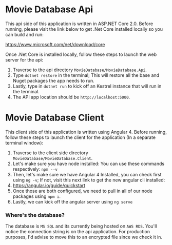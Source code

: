 # Movie Database Api

This api side of this application is written in ASP.NET Core 2.0. Before running, please visit the link below to get .Net Core installed locally so you can build and run:

https://www.microsoft.com/net/download/core

Once .Net Core is installed locally, follow these steps to launch the web server for the api:

 1. Traverse to the api directory `MovieDatabase/MovieDatabase.Api`.
 2. Type `dotnet restore` in the terminal; This will restore all the base and Nuget packages the app needs to run.
 3. Lastly, type in `dotnet run` to kick off an Kestrel instance that will run in the terminal.
 4. The API app location should be `http://localhost:5000`.

# Movie Database Client

This client side of this application is written using Angular 4. Before running, follow these steps to launch the client for the application (In a separate terminal window):

 1. Traverse to the client side directory `MovieDatabase/MovieDatabase.Client`.
 2. Let's make sure you have node installed: You can use these commands respectively: `npm --v`
 3. Then, let's make sure we have Angular 4 Installed, you can check first using `ng -v`; If not, visit this next link to get the new angular cli installed:
 4. https://angular.io/guide/quickstart
 5. Once those are both configured, we need to pull in all of our node packages using `npm i`.
 6. Lastly, we can kick off the angular server using `ng serve`

### Where's the database?
The database is `MS SQL` and its currently being hosted on `AWS RDS`. You'll notice the connection string is on the api application. For production purposes, I'd advise to move this to an encrypted file since we check it in.